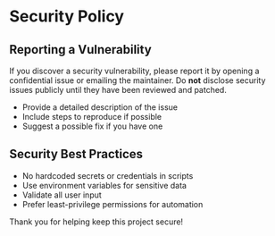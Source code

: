 # Security Policy

## Reporting a Vulnerability

If you discover a security vulnerability, please report it by opening a confidential issue or emailing the maintainer. Do **not** disclose security issues publicly until they have been reviewed and patched.

- Provide a detailed description of the issue
- Include steps to reproduce if possible
- Suggest a possible fix if you have one

## Security Best Practices
- No hardcoded secrets or credentials in scripts
- Use environment variables for sensitive data
- Validate all user input
- Prefer least-privilege permissions for automation

Thank you for helping keep this project secure!
